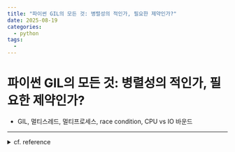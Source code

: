 ```yaml
---
title: "파이썬 GIL의 모든 것: 병렬성의 적인가, 필요한 제약인가?"
date: 2025-08-19
categories:
  - python
tags:
  - 
---
```


# 파이썬 GIL의 모든 것: 병렬성의 적인가, 필요한 제약인가?


- GIL, 멀티스레드, 멀티프로세스, race condition, CPU vs IO 바운드

---

<details>
<summary>cf. reference</summary>

- 
</details> 




